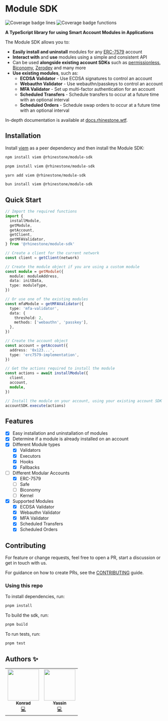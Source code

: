 # Module SDK

![Coverage badge lines](https://raw.githubusercontent.com/rhinestonewtf/module-sdk/main/badges/badge-lines.svg)
![Coverage badge functions](https://raw.githubusercontent.com/rhinestonewtf/module-sdk/main/badges/badge-functions.svg)

**A TypeScript library for using Smart Account Modules in Applications**

The Module SDK allows you to:

- **Easily install and uninstall** modules for any [ERC-7579](https://erc7579.com/) account
- **Interact with** and **use** modules using a simple and consistent API
- Can be used **alongside existing account SDKs** such as [permissionless](https://www.npmjs.com/package/permissionless), [Biconomy](https://www.npmjs.com/package/@biconomy/account), [Zerodev](https://www.npmjs.com/package/@zerodevapp/sdk) and many more
- **Use existing modules**, such as:
  - **ECDSA Validator** - Use ECDSA signatures to control an account
  - **Webauthn Validator** - Use webauthn/passkeys to control an account
  - **MFA Validator** - Set up multi-factor authentication for an account
  - **Scheduled Transfers** - Schedule transfers to occur at a future time with an optional interval
  - **Scheduled Orders** - Schedule swap orders to occur at a future time with an optional interval

In-depth documentation is available at [docs.rhinestone.wtf](https://docs.rhinestone.wtf/module-sdk/).

## Installation

Install [viem](https://viem.sh) as a peer dependency and then install the Module SDK:

```bash
npm install viem @rhinestone/module-sdk
```

```bash
pnpm install viem @rhinestone/module-sdk
```

```bash
yarn add viem @rhinestone/module-sdk
```

```bash
bun install viem @rhinestone/module-sdk
```

## Quick Start

```typescript
// Import the required functions
import {
  installModule,
  getModule,
  getAccount,
  getClient,
  getMFAValidator,
} from '@rhinestone/module-sdk'

// Create a client for the current network
const client = getClient(network)

// Create the module object if you are using a custom module
const module = getModule({
  module: moduleAddress,
  data: initData,
  type: moduleType,
})

// Or use one of the existing modules
const mfaModule = getMFAValidator({
  type: 'mfa-validator',
  data: {
    threshold: 2,
    methods: ['webauthn', 'passkey'],
  },
})

// Create the account object
const account = getAccount({
  address: '0x123...',
  type: 'erc7579-implementation',
})

// Get the actions required to install the module
const actions = await installModule({
  client,
  account,
  module,
})

// Install the module on your account, using your existing account SDK
accountSDK.execute(actions)
```

## Features

- [x] Easy installation and uninstallation of modules
- [x] Determine if a module is already installed on an account
- [x] Different Module types
  - [x] Validators
  - [x] Executors
  - [x] Hooks
  - [x] Fallbacks
- [ ] Different Modular Accounts
  - [x] ERC-7579
  - [ ] Safe
  - [ ] Biconomy
  - [ ] Kernel
- [x] Supported Modules
  - [x] ECDSA Validator
  - [x] Webauthn Validator
  - [x] MFA Validator
  - [x] Scheduled Transfers
  - [x] Scheduled Orders

## Contributing

For feature or change requests, feel free to open a PR, start a discussion or get in touch with us.

For guidance on how to create PRs, see the [CONTRIBUTING](./CONTRIBUTING.md) guide.

### Using this repo

To install dependencies, run:

```bash
pnpm install
```

To build the sdk, run:

```bash
pnpm build
```

To run tests, run:

```bash
pnpm test
```

## Authors ✨

<!-- ALL-CONTRIBUTORS-LIST:START - Do not remove or modify this section -->
<!-- prettier-ignore-start -->
<!-- markdownlint-disable -->
<table>
  <tr>
    <td align="center"><a href="https://twitter.com/abstractooor"><img src="https://avatars.githubusercontent.com/u/26718079" width="100px;" alt=""/><br /><sub><b>Konrad</b></sub></a><br /><a href="https://github.com/rhinestonewtf/modulekit-ui-playground/commits?author=kopy-kat" title="Code">💻</a> </td>
    <td align="center"><a href="https://github.com/YasseinBilal"><img src="https://avatars.githubusercontent.com/u/9385005?v=4" width="100px;" alt=""/><br /><sub><b>Yassin</b></sub></a><br /><a href="https://github.com/rhinestonewtf/modulekit-ui-playground/commits?author=YasseinBilal" title="Code">💻</a></td>
  </tr>
</table>
